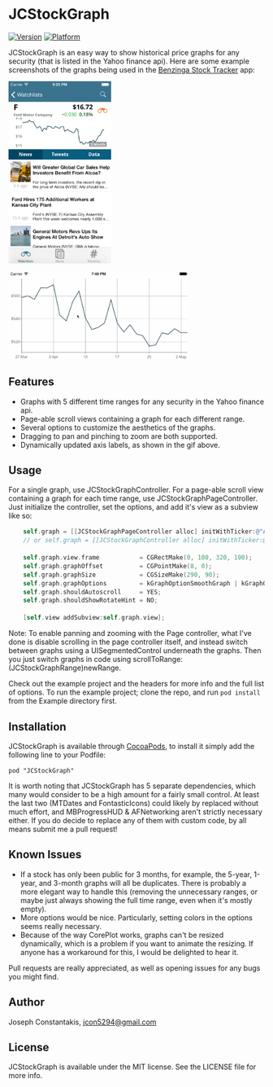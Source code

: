 # JCStockGraph

[![Version](http://cocoapod-badges.herokuapp.com/v/JCStockGraph/badge.png)](http://cocoadocs.org/docsets/JCStockGraph)
[![Platform](http://cocoapod-badges.herokuapp.com/p/JCStockGraph/badge.png)](http://cocoadocs.org/docsets/JCStockGraph)

JCStockGraph is an easy way to show historical price graphs for any security (that is listed in the Yahoo finance api). Here are some example screenshots of the graphs being used in the [Benzinga Stock Tracker](https://itunes.apple.com/us/app/benzinga-stock-news-tracker/id688949481?mt=8) app:

<img src="ss1.png" width=40%></img>

<img src="ss2.gif" width=70%></img>

## Features

- Graphs with 5 different time ranges for any security in the Yahoo finance api.
- Page-able scroll views containing a graph for each different range.
- Several options to customize the aesthetics of the graphs.
- Dragging to pan and pinching to zoom are both supported.
- Dynamically updated axis labels, as shown in the gif above.

## Usage

For a single graph, use JCStockGraphController. For a page-able scroll view containing a graph for each time range, use JCStockGraphPageController. Just initialize the controller, set the options, and add it's view as a subview like so:

```objectivec
    self.graph = [[JCStockGraphPageController alloc] initWithTicker:@"AAPL"];
    // or self.graph = [[JCStockGraphController alloc] initWithTicker:@"AAPL"]; for just one page
    
    self.graph.view.frame           = CGRectMake(0, 100, 320, 100);
    self.graph.graphOffset          = CGPointMake(8, 0);
    self.graph.graphSize            = CGSizeMake(290, 90);
    self.graph.graphOptions         = kGraphOptionSmoothGraph | kGraphOptionHideXAxis | kGraphOptionHideGrid;
    self.graph.shouldAutoscroll     = YES;
    self.graph.shouldShowRotateHint = NO;
    
    [self.view addSubview:self.graph.view];
```

Note: To enable panning and zooming with the Page controller, what I've done is disable scrolling in the page controller itself, and instead switch between graphs using a UISegmentedControl underneath the graphs. Then you just switch graphs in code using scrollToRange:(JCStockGraphRange)newRange.

Check out the example project and the headers for more info and the full list of options. To run the example project; clone the repo, and run `pod install` from the Example directory first.

## Installation

JCStockGraph is available through [CocoaPods](http://cocoapods.org), to install
it simply add the following line to your Podfile:

    pod "JCStockGraph"
    
It is worth noting that JCStockGraph has 5 separate dependencies, which many would consider to be a high amount for a fairly small control. At least the last two (MTDates and FontasticIcons) could likely by replaced without much effort, and MBProgressHUD & AFNetworking aren't strictly necessary either. If you do decide to replace any of them with custom code, by all means submit me a pull request!

## Known Issues

- If a stock has only been public for 3 months, for example, the 5-year, 1-year, and 3-month graphs will all be duplicates. There is probably a more elegant way to handle this (removing the unnecessary ranges, or maybe just always showing the full time range, even when it's mostly empty). 
- More options would be nice. Particularly, setting colors in the options seems really necessary.
- Because of the way CorePlot works, graphs can't be resized dynamically, which is a problem if you want to animate the resizing. If anyone has a workaround for this, I would be delighted to hear it.

Pull requests are really appreciated, as well as opening issues for any bugs you might find.

## Author

Joseph Constantakis, jcon5294@gmail.com

## License

JCStockGraph is available under the MIT license. See the LICENSE file for more info.

